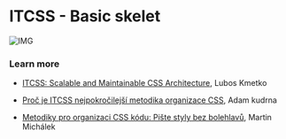 # ITCSS - Basic skelet

![IMG](https://www.lukashron.cz/media/files/repository-itcss.jpeg)

### Learn more

* [ITCSS: Scalable and Maintainable CSS Architecture](https://www.xfive.co/blog/itcss-scalable-maintainable-css-architecture/), Lubos Kmetko

* [Proč je ITCSS nejpokročilejší metodika organizace CSS](https://frontend.garden/proc-je-itcss-nejpokrocilejsi-metodika-organizace-css/), Adam kudrna

* [Metodiky pro organizaci CSS kódu: Pište styly bez bolehlavů](https://www.vzhurudolu.cz/prirucka/css-metodiky#ITCSS), Martin Michálek

